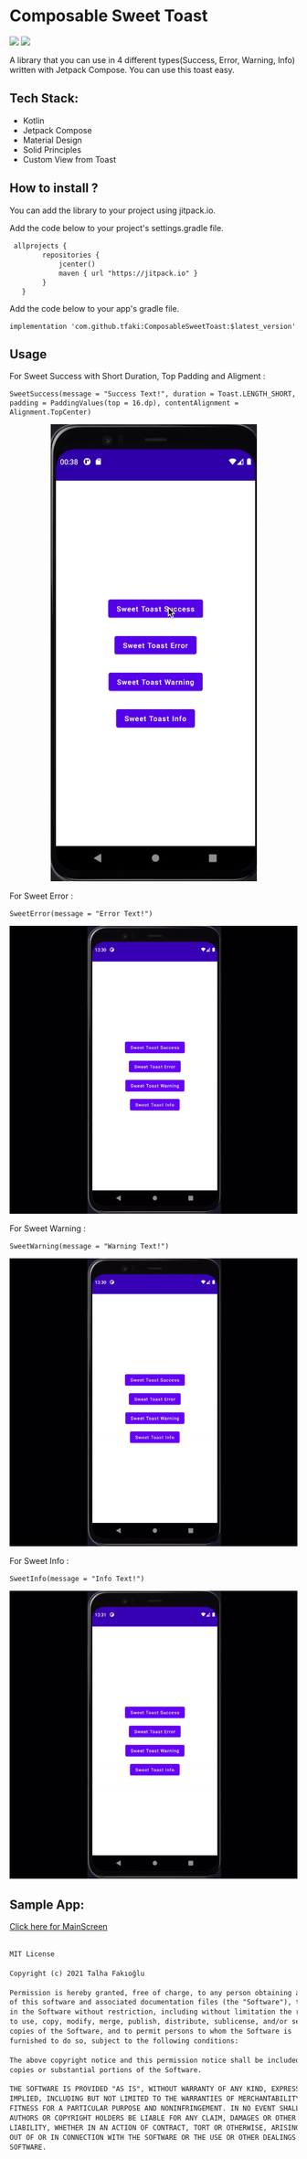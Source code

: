 

# Composable Sweet Toast 
[![](https://jitpack.io/v/TalhaFaki/ComposableSweetToast.svg)](https://jitpack.io/#TalhaFaki/ComposableSweetToast)
[![](https://img.shields.io/badge/Android%20Arsenal-ComposableSweetToast-green.svg?style=flat)](https://android-arsenal.com/details/1/8260)

A library that you can use in 4 different types(Success, Error, Warning, Info) written with Jetpack Compose. You can use this toast easy.

## Tech Stack:
* Kotlin 
* Jetpack Compose
* Material Design
* Solid Principles
* Custom View from Toast

## How to install ? 
You can add the library to your project using jitpack.io.

Add the code below to your project's settings.gradle file.

```
 allprojects {
        repositories {
            jcenter()
            maven { url "https://jitpack.io" }
        }
   }
```


Add the code below to your app's gradle file.
```
implementation 'com.github.tfaki:ComposableSweetToast:$latest_version'
```
## Usage

For Sweet Success with Short Duration, Top Padding and Aligment : 
```
SweetSuccess(message = "Success Text!", duration = Toast.LENGTH_SHORT, padding = PaddingValues(top = 16.dp), contentAlignment = Alignment.TopCenter)
```
<p align="center">
  <img src="https://github.com/TalhaFaki/ComposableSweetToast/blob/master/success.gif" alt="animated" />
</p>
  
For Sweet Error :
```
SweetError(message = "Error Text!")
```
<p align="center">
  <img src="https://github.com/TalhaFaki/ComposableSweetToast/blob/master/error.gif" alt="animated" />
</p>

For Sweet Warning : 
```
SweetWarning(message = "Warning Text!")
```
<p align="center">
  <img src="https://github.com/TalhaFaki/ComposableSweetToast/blob/master/warning.gif" alt="animated" />
</p>

For Sweet Info : 
```
SweetInfo(message = "Info Text!")
```
<p align="center">
  <img src="https://github.com/TalhaFaki/ComposableSweetToast/blob/master/info.gif" alt="animated" />
</p>

## Sample App: 
[Click here for MainScreen](https://github.com/TalhaFaki/ComposableSweetToast/blob/master/app/src/main/java/com/android/composablesweettoast/MainScreen.kt)

``` xml

MIT License

Copyright (c) 2021 Talha Fakıoğlu

Permission is hereby granted, free of charge, to any person obtaining a copy
of this software and associated documentation files (the "Software"), to deal
in the Software without restriction, including without limitation the rights
to use, copy, modify, merge, publish, distribute, sublicense, and/or sell
copies of the Software, and to permit persons to whom the Software is
furnished to do so, subject to the following conditions:

The above copyright notice and this permission notice shall be included in all
copies or substantial portions of the Software.

THE SOFTWARE IS PROVIDED "AS IS", WITHOUT WARRANTY OF ANY KIND, EXPRESS OR
IMPLIED, INCLUDING BUT NOT LIMITED TO THE WARRANTIES OF MERCHANTABILITY,
FITNESS FOR A PARTICULAR PURPOSE AND NONINFRINGEMENT. IN NO EVENT SHALL THE
AUTHORS OR COPYRIGHT HOLDERS BE LIABLE FOR ANY CLAIM, DAMAGES OR OTHER
LIABILITY, WHETHER IN AN ACTION OF CONTRACT, TORT OR OTHERWISE, ARISING FROM,
OUT OF OR IN CONNECTION WITH THE SOFTWARE OR THE USE OR OTHER DEALINGS IN THE
SOFTWARE.
